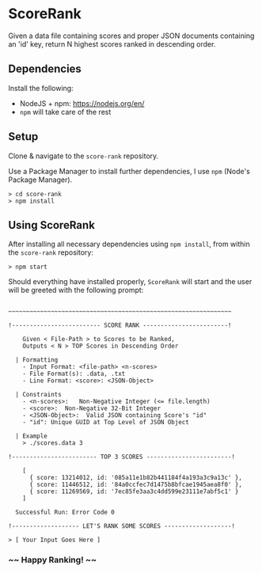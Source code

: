 # ScoreRank
Given a data file containing scores and proper JSON documents containing an 'id' key, return N highest scores ranked in descending order.

## Dependencies
Install the following: 
* NodeJS + npm: <https://nodejs.org/en/>
* `npm` will take care of the rest

## Setup
Clone & navigate to the `score-rank` repository. 

Use a Package Manager to install further dependencies, I use `npm` (Node's Package Manager). 
```
> cd score-rank
> npm install
``` 
## Using ScoreRank
After installing all necessary dependencies using `npm install`, from within the `score-rank` repository:
```
> npm start
```
Should everything have installed properly, `ScoreRank` will start and the user will be greeted with the following prompt:
```

~~~~~~~~~~~~~~~~~~~~~~~~~~~~~~~~~~~~~~~~~~~~~~~~~~~~~~~~~~~~~~~

!------------------------- SCORE RANK ------------------------!

    Given < File-Path > to Scores to be Ranked, 
    Outputs < N > TOP Scores in Descending Order

  | Formatting       
    - Input Format: <file-path> <n-scores> 
    - File Format(s): .data, .txt
    - Line Format: <score>: <JSON-Object> 

  | Constraints
    - <n-scores>:   Non-Negative Integer (<= file.length)
    - <score>:  Non-Negative 32-Bit Integer
    - <JSON-Object>:  Valid JSON containing Score's "id"
    - "id": Unique GUID at Top Level of JSON Object   
  
  | Example
    > ./scores.data 3

!------------------------ TOP 3 SCORES ------------------------!
    
    [
      { score: 13214012, id: '085a11e1b82b441184f4a193a3c9a13c' },
      { score: 11446512, id: '84a0ccfec7d1475b8bfcae1945aea8f0' },
      { score: 11269569, id: '7ec85fe3aa3c4dd599e23111e7abf5c1' }
    ]
    
  Successful Run: Error Code 0   

!------------------- LET'S RANK SOME SCORES -------------------!

> [ Your Input Goes Here ]
```
### ~~ Happy Ranking! ~~
